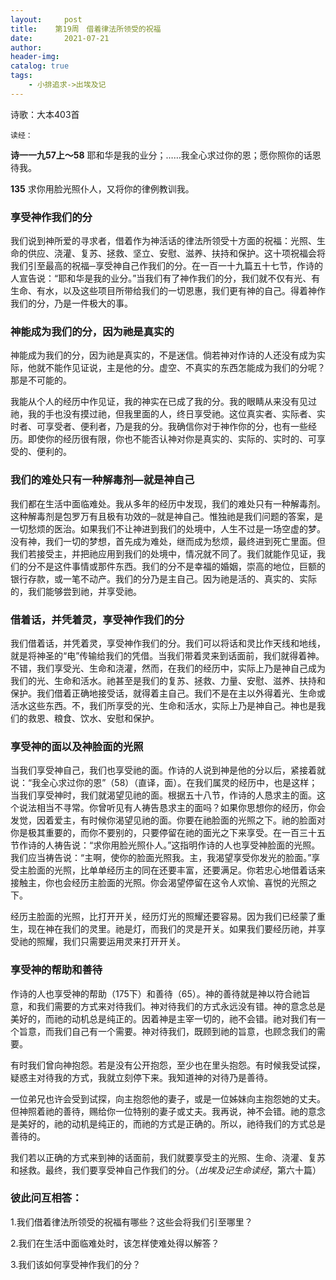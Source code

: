 ```yaml
---
layout:     post
title:    第19周　借着律法所领受的祝福
date:       2021-07-21
author:     
header-img: 
catalog: true
tags:
    - 小排追求->出埃及记
---
```


诗歌：大本403首

`读经：`

**诗一一九57上～58**	耶和华是我的业分；……我全心求过你的恩；愿你照你的话恩待我。

**135**	求你用脸光照仆人，又将你的律例教训我。

### **享受神作我们的分**

我们说到神所爱的寻求者，借着作为神活话的律法所领受十方面的祝福：光照、生命的供应、浇灌、复苏、拯救、坚立、安慰、滋养、扶持和保护。这十项祝福会将我们引至最高的祝福─享受神自己作我们的分。在一百一十九篇五十七节，作诗的人宣告说：“耶和华是我的业分。”当我们有了神作我们的分，我们就不仅有光、有生命、有水，以及这些项目所带给我们的一切恩惠，我们更有神的自己。得着神作我们的分，乃是一件极大的事。

### **神能成为我们的分，因为祂是真实的**

神能成为我们的分，因为祂是真实的，不是迷信。倘若神对作诗的人还没有成为实际，他就不能作见证说，主是他的分。虚空、不真实的东西怎能成为我们的分呢？那是不可能的。

我能从个人的经历中作见证，我的神实在已成了我的分。我的眼睛从来没有见过祂，我的手也没有摸过祂，但我里面的人，终日享受祂。这位真实者、实际者、实时者、可享受者、便利者，乃是我的分。我确信你对于神作你的分，也有一些经历。即使你的经历很有限，你也不能否认神对你是真实的、实际的、实时的、可享受的、便利的。

### **我们的难处只有一种解毒剂—就是神自己**

我们都在生活中面临难处。我从多年的经历中发现，我们的难处只有一种解毒剂。这种解毒剂是包罗万有且极有功效的─就是神自己。惟独祂是我们问题的答案，是一切愁烦的医治。如果我们不让神进到我们的处境中，人生不过是一场空虚的梦。没有神，我们一切的梦想，首先成为难处，继而成为愁烦，最终进到死亡里面。但我们若接受主，并把祂应用到我们的处境中，情况就不同了。我们就能作见证，我们的分不是这件事情或那件东西。我们的分不是幸福的婚姻，崇高的地位，巨额的银行存款，或一笔不动产。我们的分乃是主自己。因为祂是活的、真实的、实际的，我们能够尝到祂，并享受祂。

### **借着话，并凭着灵，享受神作我们的分**

我们借着话，并凭着灵，享受神作我们的分。我们可以将话和灵比作天线和地线，就是将神圣的“电”传输给我们的凭借。当我们带着灵来到话面前，我们就得着神。不错，我们享受光、生命和浇灌，然而，在我们的经历中，实际上乃是神自己成为我们的光、生命和活水。祂甚至是我们的复苏、拯救、力量、安慰、滋养、扶持和保护。我们借着正确地接受话，就得着主自己。我们不是在主以外得着光、生命或活水这些东西。不，我们所享受的光、生命和活水，实际上乃是神自己。神也是我们的救恩、粮食、饮水、安慰和保护。

### **享受神的面以及神脸面的光照**

当我们享受神自己，我们也享受祂的面。作诗的人说到神是他的分以后，紧接着就说：“我全心求过你的恩”（58）（直译，面）。在我们属灵的经历中，也是这样；当我们享受神时，我们就渴望见祂的面。根据五十八节，作诗的人恳求主的面。这个说法相当不寻常。你曾听见有人祷告恳求主的面吗？如果你思想你的经历，你会发觉，因着爱主，有时候你渴望见祂的面。你要在祂脸面的光照之下。祂的脸面对你是极其重要的，而你不要别的，只要停留在祂的面光之下来享受。在一百三十五节作诗的人祷告说：“求你用脸光照仆人。”这指明作诗的人也享受神脸面的光照。我们应当祷告说：“主啊，使你的脸面光照我。主，我渴望享受你发光的脸面。”享受主脸面的光照，比单单经历主的同在还要丰富，还要满足。你若忠心地借着话来接触主，你也会经历主脸面的光照。你会渴望停留在这令人欢愉、喜悦的光照之下。

经历主脸面的光照，比打开开关，经历灯光的照耀还要容易。因为我们已经蒙了重生，现在神在我们的灵里。祂是灯，而我们的灵是开关。如果我们要经历祂，并享受祂的照耀，我们只需要运用灵来打开开关。

### **享受神的帮助和善待**

作诗的人也享受神的帮助（175下）和善待（65）。神的善待就是神以符合祂旨意，和我们需要的方式来对待我们。神对待我们的方式永远没有错。神的意念总是美好的，而祂的动机总是纯正的。因着神是主宰一切的，祂不会错。祂对我们有一个旨意，而我们自己有一个需要。神对待我们，既顾到祂的旨意，也顾念我们的需要。

有时我们曾向神抱怨。若是没有公开抱怨，至少也在里头抱怨。有时候我受试探，疑惑主对待我的方式，我就立刻停下来。我知道神的对待乃是善待。

一位弟兄也许会受到试探，向主抱怨他的妻子，或是一位姊妹向主抱怨她的丈夫。但神照着祂的善待，赐给你一位特别的妻子或丈夫。我再说，神不会错。祂的意念是美好的，祂的动机是纯正的，而祂的方式是正确的。所以，祂待我们的方式总是善待的。

我们若以正确的方式来到神的话面前，我们就要享受主的光照、生命、浇灌、复苏和拯救。最终，我们要享受神自己作我们的分。（*出埃及记生命读经*，第六十篇）

 

### **彼此问互相答：**

1.我们借着律法所领受的祝福有哪些？这些会将我们引至哪里？

2.我们在生活中面临难处时，该怎样使难处得以解答？

3.我们该如何享受神作我们的分？

